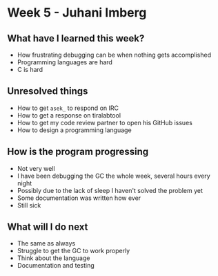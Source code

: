 Week 5 - Juhani Imberg
======================

What have I learned this week?
------------------------------

* How frustrating debugging can be when nothing gets accomplished
* Programming languages are hard
* C is hard

Unresolved things
-----------------

* How to get `asek_` to respond on IRC
* How to get a response on tiralabtool
* How to get my code review partner to open his GitHub issues
* How to design a programming language

How is the program progressing
------------------------------

* Not very well
* I have been debugging the GC the whole week, several hours every night
* Possibly due to the lack of sleep I haven't solved the problem yet
* Some documentation was written how ever
* Still sick

What will I do next
-------------------

* The same as always
* Struggle to get the GC to work properly
* Think about the language
* Documentation and testing

